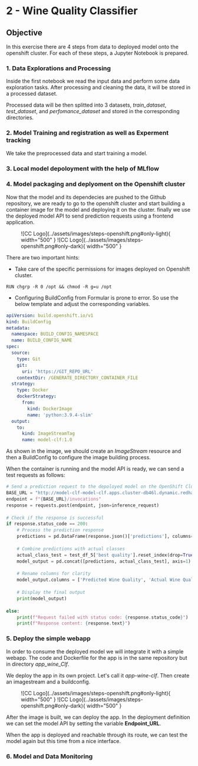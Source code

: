 # 2 - Wine Quality Classifier

## Objective
In this exercise there are 4 steps from data to deployed model onto the openshift cluster.
For each of these steps, a Jupyter Notebook is prepared.

### 1. Data Explorations and Processing
Inside the first notebook we read the input data and perform some data exploration tasks. After processing and cleaning the data, it will be stored in a processed dataset. 

Processed data will be then splitted into 3 datasets, *train_dataset*, *test_dataset*, and *perfomance_dataset* and stored in the corresponding directories. 

### 2. Model Training and registration as well as Experment tracking
We take the preprocessed data and start training a model.

### 3. Local model depoloyment with the help of MLflow

### 4. Model packaging and deplyoment on the Openshift cluster
Now that the model and its dependecies are pushed to the Github repository, we are ready to go to the openshift cluster and start building a container image for the model and deploying it on the cluster. finally we use the deployed model API to send prediction requests using a frontend application.

<figure markdown>
  ![CC Logo](../assets/images/steps-openshift.png#only-light){ width="500" }
  ![CC Logo](../assets/images/steps-openshift.png#only-dark){ width="500" }
  <figcaption></figcaption>
</figure>

There are two important hints:

* Take care of the specific permissions for images deployed on Openshift cluster.
```
RUN chgrp -R 0 /opt && chmod -R g=u /opt
```

* Configuring BuildConfig from Formular is prone to error. So use the below template and adjust the corresponding variables.
```yaml title="BuildConfig" linenums="1" hl_lines="10-21"
apiVersion: build.openshift.io/v1
kind: BuildConfig
metadata:
  namespace: BUILD_CONFIG_NAMESPACE
  name: BUILD_CONFIG_NAME
spec:
  source:
    type: Git
    git:
      uri: 'https://GIT_REPO_URL'
    contextDir: /GENERATE_DIRECTORY_CONTAINER_FILE
  strategy:
    type: Docker
    dockerStrategy:
      from:
        kind: DockerImage
        name: 'python:3.9.4-slim'
  output:
    to:
      kind: ImageStreamTag
      name: model-clf:1.0
```

As shown in the image, we should create an *ImageStream* resource and then a BuildConfig to configure the image building process.

When the container is running and the model API is ready, we can send a test requests as follows:

```py title="test model API" linenums="1" hl_lines="3"
# Send a prediction request to the depoloyed model on the OpenShift Cluster
BASE_URL = "http://model-clf-model-clf.apps.cluster-db46l.dynamic.redhatworkshops.io/"
endpoint = f"{BASE_URL}/invocations"
response = requests.post(endpoint, json=inference_request)

# Check if the response is successful
if response.status_code == 200:
    # Process the prediction response
    predictions = pd.DataFrame(response.json()['predictions'], columns=['Predicted Wine Quality'])

    # Combine predictions with actual classes
    actual_class_test = test_df_5['best quality'].reset_index(drop=True)
    model_output = pd.concat([predictions, actual_class_test], axis=1)

    # Rename columns for clarity
    model_output.columns = ['Predicted Wine Quality', 'Actual Wine Quality']

    # Display the final output
    print(model_output)
    
else:
    print(f"Request failed with status code: {response.status_code}")
    print(f"Response content: {response.text}")
```

### 5. Deploy the simple webapp
In order to consume the deployed model we will integrate it with a simple webapp. 
The code and Dockerfile for the app is in the same repository but in directory *app_wine_Clf*. 

We deploy the app in its own project. Let's call it *app-wine-clf*. Then create an imagestream and a buildconfig. 

<figure markdown>
  ![CC Logo](../assets/images/steps-openshift.png#only-light){ width="500" }
  ![CC Logo](../assets/images/steps-openshift.png#only-dark){ width="500" }
  <figcaption></figcaption>
</figure>

After the image is built, we can deploy the app. In the deployment definition we can set the model API by setting the variable **Endpoint_URL**. 

When the app is deployed and reachable through its route, we can test the model again but this time from a nice interface.


### 6. Model and Data Monitoring 

